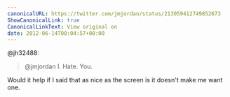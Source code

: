 ```yaml
---
canonicalURL: https://twitter.com/jmjordan/status/213059412749852673
ShowCanonicalLink: true
CanonicalLinkText: View original on
date: 2012-06-14T00:04:57+00:00
---
```

@jh32488:

> @jmjordan I. Hate. You.

Would it help if I said that as nice as the screen is it doesn't make me want one.